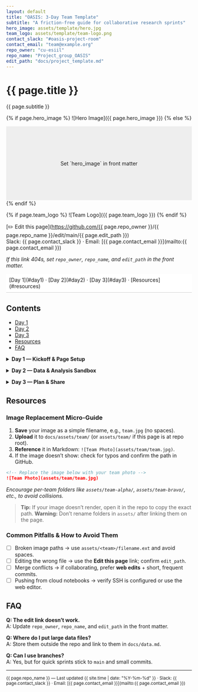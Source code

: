 ```yaml
---
layout: default
title: "OASIS: 3-Day Team Template"
subtitle: "A friction-free guide for collaborative research sprints"
hero_image: assets/template/hero.jpg
team_logo: assets/template/team-logo.png
contact_slack: "#oasis-project-room"
contact_email: "team@example.org"
repo_owner: "cu-esiil"
repo_name: "Project_group_OASIS"
edit_path: "docs/project_template.md"
---
```


# {{ page.title }}

{{ page.subtitle }}

{% if page.hero_image %}
![Hero Image]({{ page.hero_image }})
{% else %}
<div style="width:100%;height:200px;background:#eee;display:flex;align-items:center;justify-content:center;">Set `hero_image` in front matter</div>
{% endif %}

{% if page.team_logo %}
![Team Logo]({{ page.team_logo }})
{% endif %}

[✏️ Edit this page](https://github.com/{{ page.repo_owner }}/{{ page.repo_name }}/edit/main/{{ page.edit_path }})  
Slack: {{ page.contact_slack }} · Email: [{{ page.contact_email }}](mailto:{{ page.contact_email }})

*If this link 404s, set `repo_owner`, `repo_name`, and `edit_path` in the front matter.*

<nav style="position:sticky; top:0; background:#fff; padding:0.5rem; border-bottom:1px solid #ccc;">
[Day 1](#day1) · [Day 2](#day2) · [Day 3](#day3) · [Resources](#resources)
</nav>

## Contents
- [Day 1](#day1)
- [Day 2](#day2)
- [Day 3](#day3)
- [Resources](#resources)
- [FAQ](#faq)

<a id="day1"></a>
<details>
<summary><strong>Day 1 — Kickoff &amp; Page Setup</strong></summary>

### Objectives
- Form your team and assign roles
- Draft a project one-liner to align expectations
- Swap in your hero and team images
- Make and push your first commit

### Steps
1. **Project One-liner** – In one sentence, describe what you will explore.  
   *Example: *Collect and analyze rainfall data to model flash flood risks.*
2. **Edit this page** – Replace placeholders in the front matter above.
3. **Team Roles** – Fill in the table:

```markdown
| Role  | Name | Responsibilities |
|---|---|---|
| Lead | _(your name)_ | Coordinates tasks, keeps time |
| Data | _(your name)_ | Finds/preps data, documents sources |
| Methods | _(your name)_ | Runs analysis, records parameters |
| Comms | _(your name)_ | Summarizes outcomes, crafts visuals |
```

4. **Swap Images** – Follow the Image Replacement Micro-Guide in [Resources](#resources) to update `hero_image` and insert a team photo.
5. **Commit & Push**  
   - *Web editor:* click **✏️ Edit this page**, make changes, write a short commit message, and **Commit changes**.  
   - *Clone route:* `git clone <repo-url>` → edit locally → `git add -A` → `git commit -m "initial setup"` → `git push`.

### Copy-paste Snippet
```markdown
Project one-liner: _(write it here)_
```

### Day 1 Checklist
- [ ] One-liner added
- [ ] Team roles filled
- [ ] Hero & team images swapped
- [ ] Commit pushed to main

</details>

<a id="day2"></a>
<details>
<summary><strong>Day 2 — Data &amp; Analysis Sandbox</strong></summary>

### Objectives
- Pick a dataset and document its source
- Run a tiny analysis using Python or R
- Save at least one result figure
- Note what worked or failed

### Steps
1. **Explore Libraries** – Start with these resources:
   - [Data Library](https://example.com/data-library) – replace with real link.
   - [Analytics Library](https://example.com/analytics-library) – replace with real link.
2. **Select Data** – Choose one dataset and note its source.
   *Example: *NOAA daily precipitation for Boulder County.*
3. **Set Up Tools** – Optional `gocmd` quickstart for Linux:

```bash
# Linux quickstart
GOCMD_VER=$(curl -L -s https://raw.githubusercontent.com/cyverse/gocommands/main/VERSION.txt); \
curl -L -s https://github.com/cyverse/gocommands/releases/download/${GOCMD_VER}/gocmd-${GOCMD_VER}-linux-amd64.tar.gz | tar zxvf -
./gocmd init
./gocmd auth login  # follow prompts to authenticate
```

   > *(macOS uses a different tarball)*
4. **Minimal Analysis** – Run one of the snippets:

```python
# Python example
import pandas as pd
url = "https://example.com/data.csv"  # replace with real URL
df = pd.read_csv(url)
print(df.head())
```

```r
# R example
url <- "https://example.com/data.csv"  # replace with real URL
df <- read.csv(url)
head(df)
```

5. **Record Results** – Save a figure into `assets/results/`:

```markdown
<!-- Save figures into assets/results/ and reference below -->
![Result Figure](assets/results/example.png)
```

6. **Document Learnings** – Jot down commands or pitfalls in the Results section.

### Day 2 Checklist
- [ ] Dataset chosen and cited
- [ ] Analysis snippet executed
- [ ] Figure saved to assets/results/
- [ ] Notes captured in Results section

</details>

<a id="day3"></a>
<details>
<summary><strong>Day 3 — Plan &amp; Share</strong></summary>

### Objectives
- Draft a plan-on-a-page for next steps
- Create a short communication artifact
- Prepare a demo for sharing
- Decide who will own follow-ups

### Steps
1. **Plan on a Page** – Outline what’s next:
   - [ ] Goals
   - [ ] Data needed
   - [ ] Methods to try
   - [ ] Roles & timeline
2. **Comms Box** – Prepare a 100-word abstract and image:

```markdown
<!-- 100-word abstract example -->
Climate extremes threaten mountain ecosystems. In three days we built a rainfall model
and produced early visualizations to guide local decision-makers.

<!-- Replace the image below with your artifact -->
![Outreach Graphic](assets/results/placeholder.png)
```

3. **Demo Checklist**
   - [ ] Show the updated project page
   - [ ] Display one analysis result
   - [ ] Share the plan-on-a-page
   - [ ] Collect feedback and record next actions

### Day 3 Checklist
- [ ] Plan drafted
- [ ] Abstract & image added
- [ ] Demo items rehearsed
- [ ] Next steps assigned

</details>

## Resources
<a id="resources"></a>

### Image Replacement Micro-Guide
1. **Save** your image as a simple filename, e.g., `team.jpg` (no spaces).
2. **Upload** it to `docs/assets/team/` (or `assets/team/` if this page is at repo root).
3. **Reference** it in Markdown: `![Team Photo](assets/team/team.jpg)`.
4. If the image doesn’t show: check for typos and confirm the path in GitHub.

```markdown
<!-- Replace the image below with your team photo -->
![Team Photo](assets/team/team.jpg)
```

*Encourage per-team folders like `assets/team-alpha/`, `assets/team-bravo/`, etc., to avoid collisions.*

> **Tip:** If your image doesn’t render, open it in the repo to copy the exact path.
> **Warning:** Don’t rename folders in `assets/` after linking them on the page.

### Common Pitfalls & How to Avoid Them
- [ ] Broken image paths → use `assets/<team>/filename.ext` and avoid spaces.
- [ ] Editing the wrong file → use the **Edit this page** link; confirm `edit_path`.
- [ ] Merge conflicts → if collaborating, prefer **web edits** + short, frequent commits.
- [ ] Pushing from cloud notebooks → verify SSH is configured or use the web editor.

## FAQ
<a id="faq"></a>

**Q: The edit link doesn’t work.**  
A: Update `repo_owner`, `repo_name`, and `edit_path` in the front matter.

**Q: Where do I put large data files?**  
A: Store them outside the repo and link to them in `docs/data.md`.

**Q: Can I use branches?**  
A: Yes, but for quick sprints stick to `main` and small commits.

---

<small>
{{ page.repo_name }} — Last updated {{ site.time | date: "%Y-%m-%d" }} · Slack: {{ page.contact_slack }} · Email: [{{ page.contact_email }}](mailto:{{ page.contact_email }})
</small>

